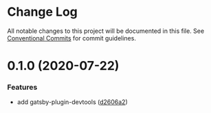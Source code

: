 # Change Log

All notable changes to this project will be documented in this file.
See [Conventional Commits](https://conventionalcommits.org) for commit guidelines.

# 0.1.0 (2020-07-22)


### Features

* add gatsby-plugin-devtools ([d2606a2](https://github.com/reflexjs/reflex/commit/d2606a2f74a94ae3d59d753a9ee2785f5beadbbd))

